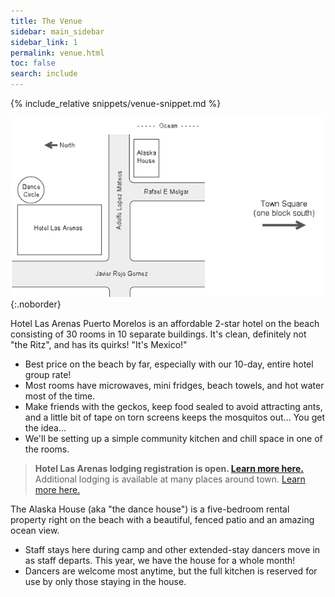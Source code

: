 ```yaml
---
title: The Venue
sidebar: main_sidebar
sidebar_link: 1
permalink: venue.html
toc: false
search: include
---
```


{% include_relative snippets/venue-snippet.md %}

![Venue layout](../images/pm_venue.png){:.noborder}

Hotel Las Arenas Puerto Morelos is an affordable 2-star hotel on the beach consisting of 30 rooms in 10 separate buildings. It's clean, definitely not "the Ritz", and has its quirks! "It's Mexico!" 

  * Best price on the beach by far, especially with our 10-day, entire hotel group rate!
  * Most rooms have microwaves, mini fridges, beach towels, and hot water most of the time.
  * Make friends with the geckos, keep food sealed to avoid attracting ants, and a little bit of tape on torn screens keeps the mosquitos out... You get the idea...
  * We'll be setting up a simple community kitchen and chill space in one of the rooms.

> **Hotel Las Arenas lodging registration is open. [Learn more here.](booking-las-arenas.md)**<br>
Additional lodging is available at many places around town. [Learn more here.](lodging-options.md)

The Alaska House (aka "the dance house") is a five-bedroom rental property right on the beach with a beautiful, fenced patio and an amazing ocean view.
  * Staff stays here during camp and other extended-stay dancers move in as staff departs. This year, we have the house for a whole month!
  * Dancers are welcome most anytime, but the full kitchen is reserved for use by only those staying in the house.